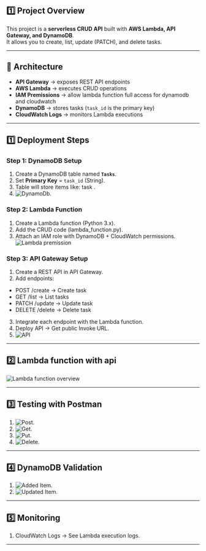 ## **1️⃣ Project Overview**

This project is a **serverless CRUD API** built with **AWS Lambda, API Gateway, and DynamoDB**.  
It allows you to create, list, update (PATCH), and delete tasks.

---

## 🚀 Architecture

- **API Gateway** → exposes REST API endpoints
- **AWS Lambda** → executes CRUD operations
- **IAM Premissions** → allow lambda function full access for dynamodb and cloudwatch 
- **DynamoDB** → stores tasks (`task_id` is the primary key)
- **CloudWatch Logs** → monitors Lambda executions

---


## **1️⃣ Deployment Steps**

### **Step 1: DynamoDB Setup**
1. Create a DynamoDB table named **`Tasks`**.  
2. Set **Primary Key** = `task_id` (String).  
3. Table will store items like:  task .
4. ![DynamoDb ](screenshots/dynamodb_table.png). 


### **Step 2: Lambda Function**
1. Create a Lambda function (Python 3.x). 
2. Add the CRUD code (lambda_function.py).  
3. Attach an IAM role with DynamoDB + CloudWatch permissions.  
![Lambda premission](screenshots/lambda_premission.png)


### **Step 3: API Gateway Setup**
1. Create a REST API in API Gateway. 
2. Add endpoints:
  - POST /create → Create task
  - GET /list → List tasks
  - PATCH /update → Update task
  - DELETE /delete → Delete task  
3. Integrate each endpoint with the Lambda function.  
4. Deploy API → Get public Invoke URL.
5. ![API](screenshots/api.png)

---


## **2️⃣ Lambda function with api**
![Lambda function overview](screenshots/lambda_function_overview.png)

---

## **3️⃣ Testing with Postman**
1. ![Post ](screenshots/post_task.png). 
2. ![Get ](screenshots/get_task.png).  
3. ![Put ](screenshots/put_task.png).
4. ![Delete ](screenshots/delete_task.png).  

--- 

## **4️⃣ DynamoDB Validation**
1. ![Added Item  ](screenshots/task_add.png). 
2. ![Updated Item  ](screenshots/updated_task.png).  

---

## **5️⃣  Monitoring**
1. CloudWatch Logs → See Lambda execution logs.

---